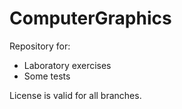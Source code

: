 # ComputerGraphics

Repository for:
 - Laboratory exercises
 - Some tests

License is valid for all branches.
